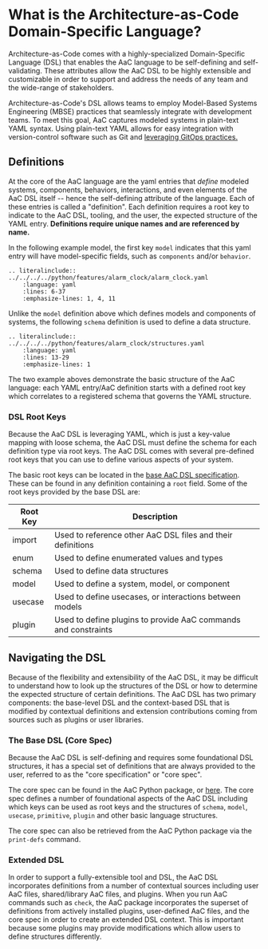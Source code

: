 # What is the Architecture-as-Code Domain-Specific Language?
Architecture-as-Code comes with a highly-specialized Domain-Specific Language (DSL) that enables the AaC language to be self-defining and self-validating. These attributes allow the AaC DSL to be highly extensible and customizable in order to support and address the needs of any team and the wide-range of stakeholders.

Architecture-as-Code's DSL allows teams to employ Model-Based Systems Engineering (MBSE) practices that seamlessly integrate with development teams. To meet this goal, AaC captures modeled systems in plain-text YAML syntax. Using plain-text YAML allows for easy integration with version-control software such as Git and [leveraging GitOps practices.](./aac_gitops)

## Definitions
At the core of the AaC language are the yaml entries that _define_ modeled systems, components, behaviors, interactions, and even elements of the AaC DSL itself -- hence the self-defining attribute of the language. Each of these entries is called a "definition". Each definition requires a root key to indicate to the AaC DSL, tooling, and the user, the expected structure of the YAML entry. **Definitions require unique names and are referenced by name.**

In the following example model, the first key `model` indicates that this yaml entry will have model-specific fields, such as `components` and/or `behavior`.

```{eval-rst}
.. literalinclude:: ../../../../python/features/alarm_clock/alarm_clock.yaml
    :language: yaml
    :lines: 6-37
    :emphasize-lines: 1, 4, 11
```

Unlike the `model` definition above which defines models and components of systems, the following `schema` definition is used to define a data structure.
```{eval-rst}
.. literalinclude:: ../../../../python/features/alarm_clock/structures.yaml
    :language: yaml
    :lines: 13-29
    :emphasize-lines: 1
```

The two example aboves demonstrate the basic structure of the AaC language: each YAML entry/AaC definition starts with a defined root key which correlates to a registered schema that governs the YAML structure.

### DSL Root Keys
Because the AaC DSL is leveraging YAML, which is just a key-value mapping with loose schema, the AaC DSL must define the schema for each definition type via root keys. The AaC DSL comes with several pre-defined root keys that you can use to define various aspects of your system.

The basic root keys can be located in the [base AaC DSL specification](https://github.com/DevOps-MBSE/AaC/blob/a4a9b9734983fdfb5f5d3d855dc50b0f26e4ff42/python/src/aac/spec/spec.yaml). These can be found in any definition containing a `root` field. Some of the root keys provided by the base DSL are:

| Root Key | Description |
|----------|-------------|
| import | Used to reference other AaC DSL files and their definitions |
| enum | Used to define enumerated values and types |
| schema | Used to define data structures |
| model | Used to define a system, model, or component |
| usecase | Used to define usecases, or interactions between models |
| plugin | Used to define plugins to provide AaC commands and constraints |


## Navigating the DSL
Because of the flexibility and extensibility of the AaC DSL, it may be difficult to understand how to look up the structures of the DSL or how to determine the expected structure of certain definitions. The AaC DSL has two primary components: the base-level DSL and the context-based DSL that is modified by contextual definitions and extension contributions coming from sources such as plugins or user libraries.

### The Base DSL (Core Spec)
Because the AaC DSL is self-defining and requires some foundational DSL structures, it has a special set of definitions that are always provided to the user, referred to as the "core specification" or "core spec".

The core spec can be found in the AaC Python package, or [here](https://github.com/DevOps-MBSE/AaC/blob/main/python/src/aac.aac).  The core spec defines a number of foundational aspects of the AaC DSL including which keys can be used as root keys and the structures of `schema`, `model`, `usecase`, `primitive`, `plugin` and other basic language structures.

The core spec can also be retrieved from the AaC Python package via the `print-defs` command.

### Extended DSL
In order to support a fully-extensible tool and DSL, the AaC DSL incorporates definitions from a number of contextual sources including user AaC files, shared/library AaC files, and plugins. When you run AaC commands such as `check`, the AaC package incorporates the superset of definitions from actively installed plugins, user-defined AaC files, and the core spec in order to create an extended DSL context. This is important because some plugins may provide modifications which allow users to define structures differently.
